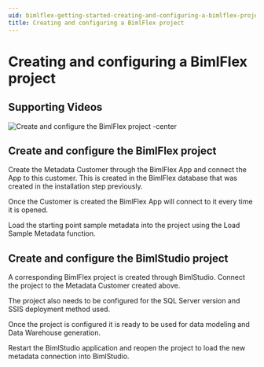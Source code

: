 ```yaml
---
uid: bimlflex-getting-started-creating-and-configuring-a-bimlflex-project
title: Creating and configuring a BimlFlex project
---
```

# Creating and configuring a BimlFlex project

<!-- TODO: Delete as covered in the initial configuration instead -->

## Supporting Videos

![Create and configure the BimlFlex project -center](https://www.youtube.com/watch?v=7zt7CmFjDZk?rel=0&autoplay=0 "Create and configure the BimlFlex project")

## Create and configure the BimlFlex project

Create the Metadata Customer through the BimlFlex App and connect the App to this customer. This is created in the BimlFlex database that was created in the installation step previously.

Once the Customer is created the BimlFlex App will connect to it every time it is opened.

Load the starting point sample metadata into the project using the Load Sample Metadata function.

## Create and configure the BimlStudio project

A corresponding BimlFlex project is created through BimlStudio. Connect the project to the Metadata Customer created above.

The project also needs to be configured for the SQL Server version and SSIS deployment method used.

Once the project is configured it is ready to be used for data modeling and Data Warehouse generation.

Restart the BimlStudio application and reopen the project to load the new metadata connection into BimlStudio.
